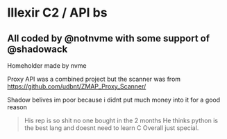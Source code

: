 # Illexir C2 / API bs

## All coded by @notnvme with some support of @shadowack

Homeholder made by nvme 

Proxy API was a combined project but the scanner was from https://github.com/udbnt/ZMAP_Proxy_Scanner/

Shadow belives im poor because i didnt put much money into it for a good reason
> His rep is so shit no one bought in the 2 months
> He thinks python is the best lang and doesnt need to learn C
> Overall just special.
